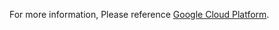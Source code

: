 For more information, Please reference [Google Cloud Platform](https://github.com/GoogleCloudPlatform/cloud-code-samples).